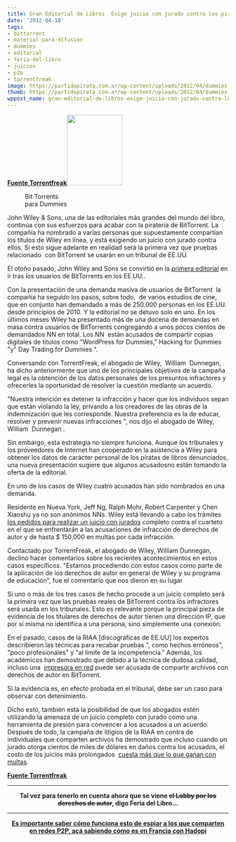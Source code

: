 ```yaml
---
title: Gran Editorial de Libros  Exige juicio con jurado contra los piratas de BitTorrent
date: '2012-04-18'
tags:
- bittorrent
- material-para-difusion
- dummies
- editorial
- feria-del-libro
- juicios
- p2p
- torrentfreak
image: https://partidopirata.com.ar/wp-content/uploads/2012/04/dummies.jpg
thumb: https://partidopirata.com.ar/wp-content/uploads/2012/04/dummies-126x150.jpg
wppost_name: gran-editorial-de-libros-exige-juicio-con-jurado-contra-los-piratas-de-bittorrent
---
```


<strong><a href="https://torrentfreak.com/major-book-publisher-demands-jury-trial-against-bittorrent-pirates-120418/" target="_blank">Fuente Torrentfreak</a></strong><a href="https://partidopirata.com.ar/wp-content/uploads/2012/04/dummies.jpg"><img class="size-full wp-image-4103 alignright" title="dummies" src="https://partidopirata.com.ar/wp-content/uploads/2012/04/dummies.jpg" alt="" width="126" height="160" /></a>
<div class="mceTemp"><dl id="attachment_4103" class="wp-caption alignright" style="width: 136px;"><dd class="wp-caption-dd">Bit Torrents para Dummies</dd></dl></div>
John Wiley &amp; Sons, una de las editoriales más grandes del mundo del libro, continúa con sus esfuerzos para acabar con la piratería de BitTorrent. La compañía ha nombrado a varias personas que supuestamente compartían los títulos de Wiley en línea, y está exigiendo un juicio con jurado contra ellos. Si esto sigue adelante en realidad será la primera vez que pruebas  relacionado  con BitTorrent se usarán en un tribunal de EE.UU.

El otoño pasado, John Wiley and Sons se convirtió en la <a href="http://torrentfreak.com/major-book-publisher-files-mass-bittorrent-lawsuit-111031/">primera editorial</a> en ir tras los usuarios de BitTorrents en los EE.UU..

Con la presentación de una demanda masiva de usuarios de BitTorrent  la compañía ha seguido los pasos, sobre todo,  de varios estudios de cine, que en conjunto han demandado a más de 250.000 personas en los EE.UU. desde principios de 2010. Y la editorial no se detuvo solo en uno.
En los últimos meses Wiley ha presentado más de una docena de demandas en masa contra usuarios de BitTorrents congregando a unos pocos cientos de demandados NN en total. Los NN  están acusados ​​de compartir copias digitales de títulos como "WordPress for Dummies," Hacking for Dummies "y" Day Trading for Dummies ".

Conversando con TorrentFreak, el abogado de Wiley,  William  Dunnegan, ha dicho anteriormente que uno de los principales objetivos de la campaña legal es la obtención de los datos personales de los presuntos infractores y ofrecerles la oportunidad de resolver la cuestión mediante un acuerdo.

"Nuestra intención es detener la infracción y hacer que los individuos sepan que están violando la ley, privando a los creadores de las obras de la indemnización que les corresponde. Nuestra preferencia es la de educar, resolver y prevenir nuevas infracciones ", nos dijo el abogado de Wiley, William  Dunnegan .

Sin embargo, esta estrategia no siempre funciona. Aunque los tribunales y los proveedores de Internet han cooperado en la asistencia a Wiley para obtener los datos de carácter personal de los piratas de libros denunciados, una nueva presentación sugiere que algunos acusados ​​no están tomando la oferta de la editorial.

En uno de los casos de Wiley cuatro acusados ​​han sido nombrados en una demanda.

Residente en Nueva York, Jeff Ng, Ralph Mohr, Robert Carpenter y Chen Xiaoshu ya no son anónimos NNs. Wiley está llevando a cabo los trámites <a href="http://www.scribd.com/doc/89933488/Wileey-Trial">los pedidos para realizar un juicio con jurados</a> completo contra el cuarteto en el que se enfrentarán a las acusaciones de infracción de derechos de autor y de hasta $ 150,000 en multas por cada infracción.

Contactado por TorrentFreak, el abogado de Wiley, William Dunnegan, declinó hacer comentarios sobre los recientes acontecimientos en estos casos específicos. "Estamos procediendo con estos casos como parte de la aplicación de los derechos de autor en general de Wiley y su programa de educación", fue el comentario que nos dieron en su lugar

Si uno o más de los tres casos de hecho procede a un juicio completo será la primera vez que las pruebas reales de BitTorrent contra los infractores  será usada en los tribunales. Esto es relevante porque la principal pieza de evidencia de los titulares de derechos de autor tienen una dirección IP, que por sí misma no identifica a una persona, sino simplemente una conexión.

En el pasado, casos de la RIAA [discográficas de EE.UU] los expertos describieron las técnicas para recabar pruebas ", como hechos erróneos", "poco profesionales" y "al límite de la incompetencia." Además, los académicos han demostrado que debido a la técnica de dudosa calidad, incluso una  <a href="http://torrentfreak.com/study-reveals-reckless-anti-piracy-antics-080605/">impresora en red</a> puede ser acusada de compartir archivos con derechos de autor en BitTorrent.

Si Ia evidencia es, en efecto probada en el tribunal, debe ser un caso para observar con detenimiento.

Dicho esto, también está la posibilidad de que los abogados estén utilizando la amenaza de un juicio completo con jurado como una herramienta de presión para convencer a los acusados ​​a un acuerdo. Después de todo, la campaña de litigios de la RIAA en contra de individuales que comparten archivos ha demostrado que incluso cuando un jurado otorga cientos de miles de dólares en daños contra los acusados, el costo de los juicios más prolongados  <a href="http://torrentfreak.com/why-the-riaa-doesnt-mind-losing-money-on-lawsuits-100714/">cuesta más que lo que ganan con multas</a>.

<strong><a href="https://torrentfreak.com/major-book-publisher-demands-jury-trial-against-bittorrent-pirates-120418/" target="_blank">Fuente Torrentfreak</a></strong>

<hr />
<p style="text-align: center;"><strong>Tal vez para tenerlo en cuenta ahora que se viene <del datetime="2012-04-18T21:57:55+00:00">el Lobby por los derechos de autor</del>, digo Feria del Libro...
</strong></p>


<hr />
<p style="text-align: center;"><strong><a href="https://partidopirata.com.ar/2648/ahora-que-se-viene-la-criminalizacion-como-es-hadopi-en-francia-podcast">Es importante saber cómo funciona esto de espiar a los que comparten en redes P2P, acá sabiendo cómo es en Francia con Hadopi</a></strong></p>
